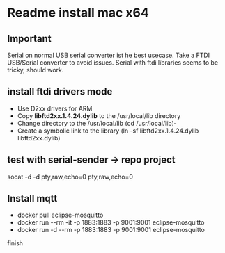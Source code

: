 # Readme install mac x64

## Important

Serial on normal USB serial converter ist he best usecase. Take a FTDI USB/Serial converter to avoid issues.
Serial with ftdi libraries seems to be tricky, should work.

## install ftdi drivers mode

* Use D2xx drivers for ARM
* Copy **libftd2xx.1.4.24.dylib** to the /usr/local/lib directory
* Change directory to the /usr/local/lib (cd /usr/local/lib)·
* Create a symbolic link to the library (ln -sf libftd2xx.1.4.24.dylib libftd2xx.dylib)

## test with serial-sender -> repo project

socat -d -d pty,raw,echo=0 pty,raw,echo=0

## Install mqtt

* docker pull eclipse-mosquitto
* docker run --rm -it -p 1883:1883 -p 9001:9001 eclipse-mosquitto
* docker run -d --rm -p 1883:1883 -p 9001:9001 eclipse-mosquitto

finish
